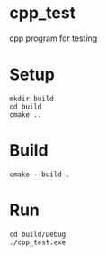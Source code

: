 # cpp_test
cpp program for testing

# Setup

```
mkdir build
cd build
cmake ..
```

# Build
```
cmake --build .
```

# Run
```
cd build/Debug
./cpp_test.exe
```